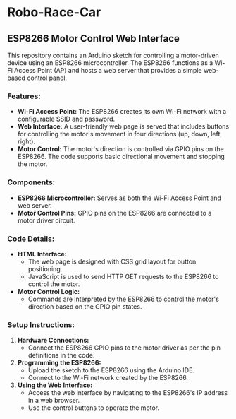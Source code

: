 # Robo-Race-Car

## ESP8266 Motor Control Web Interface
This repository contains an Arduino sketch for controlling a motor-driven device using an ESP8266 microcontroller. The ESP8266 functions as a Wi-Fi Access Point (AP) and hosts a web server that provides a simple web-based control panel.

### **Features:**
- **Wi-Fi Access Point:** The ESP8266 creates its own Wi-Fi network with a configurable SSID and password.
- **Web Interface:** A user-friendly web page is served that includes buttons for controlling the motor's movement in four directions (up, down, left, right).
- **Motor Control:** The motor's direction is controlled via GPIO pins on the ESP8266. The code supports basic directional movement and stopping the motor.

### **Components:**
- **ESP8266 Microcontroller:** Serves as both the Wi-Fi Access Point and web server.
- **Motor Control Pins:** GPIO pins on the ESP8266 are connected to a motor driver circuit.

### **Code Details:**
- **HTML Interface:** 
  - The web page is designed with CSS grid layout for button positioning.
  - JavaScript is used to send HTTP GET requests to the ESP8266 to control the motor.
- **Motor Control Logic:** 
  - Commands are interpreted by the ESP8266 to control the motor's direction based on the GPIO pin states.

### **Setup Instructions:**
1. **Hardware Connections:**
   - Connect the ESP8266 GPIO pins to the motor driver as per the pin definitions in the code.
2. **Programming the ESP8266:**
   - Upload the sketch to the ESP8266 using the Arduino IDE.
   - Connect to the Wi-Fi network created by the ESP8266.
3. **Using the Web Interface:**
   - Access the web interface by navigating to the ESP8266's IP address in a web browser.
   - Use the control buttons to operate the motor.
